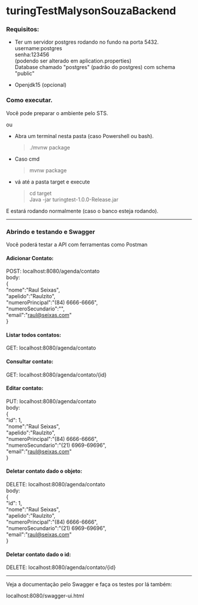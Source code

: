 # turingTestMalysonSouzaBackend

### Requisitos:

* Ter um servidor postgres rodando no fundo na porta 5432.<br>
username:postgres<br>
senha:123456<br>
(podendo ser alterado em aplication.properties)<br>
Database chamado "postgres" (padrão do postgres) com schema "public"

* Openjdk15 (opcional)

### Como executar.

Você pode preparar o ambiente pelo STS.

ou

- Abra um terminal nesta pasta (caso Powershell ou bash).
  > ./mvnw package
- Caso cmd
  > mvnw package

- vá até a pasta target e execute
  > cd target<br>
  > Java -jar turingtest-1.0.0-Release.jar

E estará rodando normalmente (caso o banco esteja rodando).

<hr>

### Abrindo e testando e Swagger

Você poderá testar a API com ferramentas como Postman

#### Adicionar Contato:
POST: localhost:8080/agenda/contato<br>
body:<br>
{<br>
    "nome":"Raul Seixas",<br>
    "apelido":"Raulzito",<br>
    "numeroPrincipal":"(84) 6666-6666",<br>
    "numeroSecundario":"",<br>
    "email":"raul@seixas.com"<br>
}

#### Listar todos contatos:
GET: localhost:8080/agenda/contato

#### Consultar contato:
GET: localhost:8080/agenda/contato/{id}

#### Editar contato:
PUT: localhost:8080/agenda/contato<br>
body:<br>
{<br>
    "id": 1,<br>
    "nome":"Raul Seixas",<br>
    "apelido":"Raulzito",<br>
    "numeroPrincipal":"(84) 6666-6666",<br>
    "numeroSecundario":"(21) 6969-69696",<br>
    "email":"raul@seixas.com"<br>
}

#### Deletar contato dado o objeto:
DELETE: localhost:8080/agenda/contato<br>
body:<br>
{<br>
    "id": 1,<br>
    "nome":"Raul Seixas",<br>
    "apelido":"Raulzito",<br>
    "numeroPrincipal":"(84) 6666-6666",<br>
    "numeroSecundario":"(21) 6969-69696",<br>
    "email":"raul@seixas.com"<br>
}

#### Deletar contato dado o id:
DELETE: localhost:8080/agenda/contato/{id}

<HR>

Veja a documentação pelo Swagger e faça os testes por lá também:

localhost:8080/swagger-ui.html

